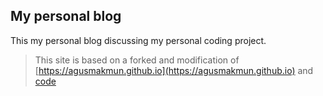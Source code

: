 ## My personal blog

This my personal blog discussing my personal coding project.

> This site is based on a forked and modification of [https://agusmakmun.github.io](https://agusmakmun.github.io) and [code](https://github.com/agusmakmun/agusmakmun.github.io)

